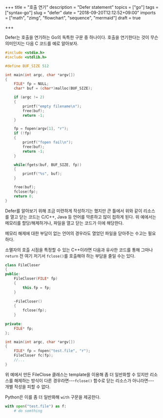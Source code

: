 +++
title = "호출 연기"
description = "Defer statement"
topics = ["go"]
tags = ["syntax-go"]
slug = "defer"
date = "2018-09-20T12:12:52+09:00"
imports = ["math", "zimg", "flowchart", "sequence", "mermaid"]
draft = true

+++

Defer는 호출을 연기하는 Go의 독특한 구문 중 하나이다. 호출을 연기한다는 것이 무슨 의미인지는 다음 C 코드를 예로 알아보자.

```c
#include <stdio.h>
#include <stdlib.h>

#define BUF_SIZE 512

int main(int argc, char *argv[])
{
	FILE* fp = NULL;
	char* buf = (char*)malloc(BUF_SIZE);

	if (argc != 2)
	{
		printf("empty filename\n");
		free(buf);
		return -1;
	}

	fp = fopen(argv[1], "r");
	if (!fp)
	{
		printf("fopen fail\n");
		free(buf);
		return -1;
	}

	while(fgets(buf, BUF_SIZE, fp))
	{
		printf("%s", buf);
	}

	free(buf);
	fclose(fp);
	return 0;
}
```

Defer를 알아보기 위해 조금 미련하게 작성하기는 했지만 큰 틀에서 위와 같이 리소스를 열고 닫는 코드는 C/C++, Java 등 언어를 막론하고 많이 접하게 된다. 위 예에서는 메모리를 할당/해제하거나, 파일을 열고 닫는 코드가 이에 해당한다.

메모리 해제에 대한 부담이 없는 언어의 경우라도 열었던 파일을 닫아주는 수고는 필요하다.

소멸자의 호출 시점을 특정할 수 있는 C++이라면 다음과 유사한 코드를 통해 그마나 `return` 전 여기 저기서 `fclose()`를 호출해야 하는 부담을 줄일 수는 있다.

```c++
class FileCloser
{
public:
	FileCloser(FILE* fp)
	{
		this.fp = fp;
	}
    
	~FileCloser()
	{
		fclose(fp);
	}
    
private:
	FILE* fp;
};

int main(int argc, char *argv[])
{
	FILE* fp = fopen("test.file", "r");
	FileCloser fc(fp);
	//...
}
```

위 예에서 만든 FileClose 클래스는 template을 이용해 좀 더 일반화할 수 있지만 리소스를 해제하는 방식이 다른 경우라면---`fclose()` 함수로 닫는 리소스가 아니라면--- 개별 작성을 피할 수 없다. 

Python은 이를 좀 더 일반화해 `with` 구문을 제공한다.

```python
with open("test.file") as f:
	# do somthing
```

